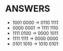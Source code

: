 

# ANSWERS

- 1001 0000 ->  0110 1111
- 0000 0001 ->  1111 1110
- 1111 0100 ->  0000 1011
- 1111 1111 ->  0000 0000
- 0101 1010 ->  1010 0101

       